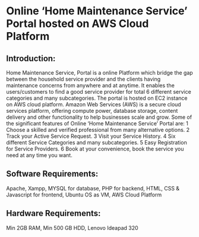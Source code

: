 # Online ‘Home Maintenance Service’ Portal hosted on AWS Cloud Platform

## Introduction:
Home Maintenance Service, Portal is a online Platform which bridge the gap between the household service provider and the clients having maintenance concerns from anywhere and at anytime. It enables the users/customers to find a good service provider for total 6 different service categories and many subcategories. The portal is hosted on EC2 instance on AWS cloud platform. Amazon Web Services (AWS) is a secure cloud services platform, offering compute power, database storage, content delivery and other functionality to help businesses scale and grow.
Some of the significant features of Online ‘Home Maintenance Service’ Portal are:
1 Choose a skilled and verified professional from many alternative options.
2 Track your Active Service Request.
3 Visit your Service History.
4 Six different Service Categories and many subcategories.
5 Easy Registration for Service Providers.
6 Book at your convenience, book the service you need at any time you want.

## Software Requirements: 
Apache, Xampp, MYSQL for database, PHP for backend, HTML, CSS & Javascript for frontend, Ubuntu OS as VM, AWS Cloud Platform 

## Hardware Requirements: 
Min 2GB RAM, Min 500 GB HDD, Lenovo Ideapad 320 
